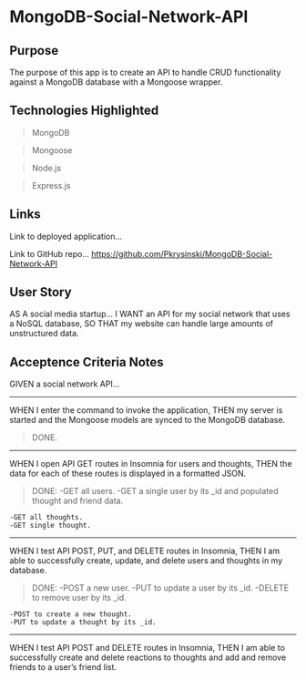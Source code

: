 # MongoDB-Social-Network-API

## Purpose
The purpose of this app is to create an API to handle CRUD functionality against a MongoDB database with a Mongoose wrapper.


## Technologies Highlighted
>MongoDB

>Mongoose

>Node.js

>Express.js

## Links

Link to deployed application...


Link to GitHub repo...
https://github.com/Pkrysinski/MongoDB-Social-Network-API

## User Story

AS A social media startup...
I WANT an API for my social network that uses a NoSQL database,
SO THAT my website can handle large amounts of unstructured data.


## Acceptence Criteria Notes

GIVEN a social network API...

- - - - -
WHEN I enter the command to invoke the application,
THEN my server is started and the Mongoose models are synced to the MongoDB database.
>DONE.

- - - - -
WHEN I open API GET routes in Insomnia for users and thoughts,
THEN the data for each of these routes is displayed in a formatted JSON.
>DONE:
    -GET all users.
    -GET a single user by its _id and populated thought and friend data.

    -GET all thoughts.
    -GET single thought.

- - - - -
WHEN I test API POST, PUT, and DELETE routes in Insomnia,
THEN I am able to successfully create, update, and delete users and thoughts in my database.
>DONE:
    -POST a new user.
    -PUT to update a user by its _id.
    -DELETE to remove user by its _id.

    -POST to create a new thought.
    -PUT to update a thought by its _id.
    

- - - - -
WHEN I test API POST and DELETE routes in Insomnia,
THEN I am able to successfully create and delete reactions to thoughts and add and remove friends to a user’s friend list.
